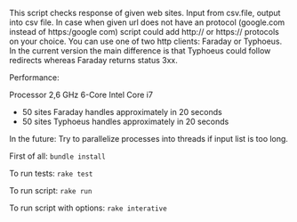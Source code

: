 This script checks response of given web sites.
Input from csv.file, output into csv file.
In case when given url does not have an protocol (google.com instead of https:/google com)
script could add http:// or https:// protocols on your choice.
You can use one of two http clients: Faraday or Typhoeus.
In the current version the main difference is that Typhoeus could follow redirects
whereas Faraday returns status 3xx.

Performance:

Processor 2,6 GHz 6-Core Intel Core i7
- 50 sites Faraday handles approximately in 20 seconds
- 50 sites Typhoeus handles approximately in 20 seconds

In the future:
Try to parallelize processes into threads if input list is too long.

First of all:
`bundle install`

To run tests:
`rake test`

To run script:
`rake run`

To run script with options:
`rake interative`

